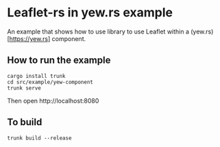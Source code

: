 # Leaflet-rs in yew.rs example

An example that shows how to use library to use Leaflet within
a (yew.rs)[https://yew.rs] component.

## How to run the example

```
cargo install trunk
cd src/example/yew-component
trunk serve
```

Then open http://localhost:8080

## To build

```
trunk build --release
```
